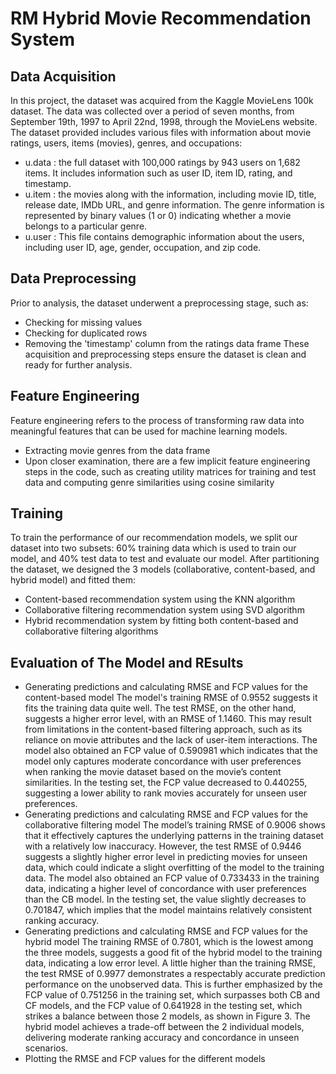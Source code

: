 # RM Hybrid Movie Recommendation System
## Data Acquisition
In this project, the dataset was acquired from the Kaggle MovieLens 100k dataset.  The data was collected over a period of seven months, from September 19th, 1997 to April 22nd, 1998, through the MovieLens website. The dataset provided includes various files with information about movie ratings, users, items (movies), genres, and occupations:
- u.data : the full dataset with 100,000 ratings by 943 users on 1,682 items. It includes information such as user ID, item ID, rating, and timestamp.
- u.item : the movies along with the information, including movie ID, title, release date, IMDb URL, and genre information. The genre information is represented by binary values (1 or 0) indicating whether a movie belongs to a particular genre.
- u.user : This file contains demographic information about the users, including user ID, age, gender, occupation, and zip code.

## Data Preprocessing
Prior to analysis, the dataset underwent a preprocessing stage, such as:
- Checking for missing values
- Checking for duplicated rows 
- Removing the 'timestamp' column from the ratings data frame 
These acquisition and preprocessing steps ensure the dataset is clean and ready for further analysis.

## Feature Engineering
Feature engineering refers to the process of transforming raw data into meaningful features that can be used for machine learning models. 
- Extracting movie genres from the data frame
- Upon closer examination, there are a few implicit feature engineering steps in the code, such as creating utility matrices for training and test data and computing genre similarities using cosine similarity 

## Training
To train the performance of our recommendation models, we split our dataset into two subsets: 60% training data which is used to train our model, and 40% test data to test and evaluate our model. After partitioning the dataset, we designed the 3 models (collaborative, content-based, and hybrid model) and fitted them:
- Content-based recommendation system using the KNN algorithm 
- Collaborative filtering recommendation system using SVD algorithm 
- Hybrid recommendation system by fitting both content-based and collaborative filtering algorithms 

## Evaluation of The Model and REsults
- Generating predictions and calculating RMSE and FCP values for the content-based model
  The model's training RMSE of 0.9552 suggests it fits the training data quite well. The test RMSE, on the other hand, suggests a higher error level, with an RMSE of 1.1460. This may result from limitations in the content-based filtering approach, such as its reliance on movie attributes and the lack of user-item interactions. The model also obtained an FCP value of 0.590981 which indicates that the model only captures moderate concordance with user preferences when ranking the movie dataset based on the movie’s content similarities. In the testing set, the FCP value decreased to 0.440255, suggesting a lower ability to rank movies accurately for unseen user preferences.
- Generating predictions and calculating RMSE and FCP values for the collaborative filtering model
  The model’s training RMSE of 0.9006 shows that it effectively captures the underlying patterns in the training dataset with a relatively low inaccuracy. However, the test RMSE of 0.9446 suggests a slightly higher error level in predicting movies for unseen data, which could indicate a slight overfitting of the model to the training data. The model also obtained an FCP value of 0.733433 in the training data, indicating a higher level of concordance with user preferences than the CB model. In the testing set, the value slightly decreases to 0.701847, which implies that the model maintains relatively consistent ranking accuracy.
- Generating predictions and calculating RMSE and FCP values for the hybrid model
  The training RMSE of 0.7801, which is the lowest among the three models, suggests a good fit of the hybrid model to the training data, indicating a low error level. A little higher than the training RMSE, the test RMSE of 0.9977 demonstrates a respectably accurate prediction performance on the unobserved data. This is further emphasized by the FCP value of 0.751256 in the training set, which surpasses both CB and CF models, and the FCP value of 0.641928 in the testing set, which strikes a balance between those 2 models, as shown in Figure 3. The hybrid model achieves a trade-off between the 2 individual models, delivering moderate ranking accuracy and concordance in unseen scenarios.
- Plotting the RMSE and FCP values for the different models
